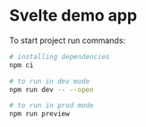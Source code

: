 # Svelte demo app

To start project run commands:

```bash
# installing dependencies
npm ci

# to run in dev mode
npm run dev -- --open

# to run in prod mode
npm run preview
```